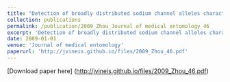 ```yaml
---
title: "Detection of broadly distributed sodium channel alleles characteristic of insect pyrethroid resistance in West Nile virus vector Culex pipiens complex mosquitoes in the United States"
collection: publications
permalink: /publication/2009_Zhou_Journal of medical entomology_46
excerpt: 'Detection of broadly distributed sodium channel alleles characteristic of insect pyrethroid resistance in West Nile virus vector Culex pipiens complex mosquitoes in the United States'
date: 2009-01-01
venue: 'Journal of medical entomology'
paperurl: 'http://jvineis.github.io/files/2009_Zhou_46.pdf'
---
```

[Download paper here] (http://jvineis.github.io/files/2009_Zhou_46.pdf)